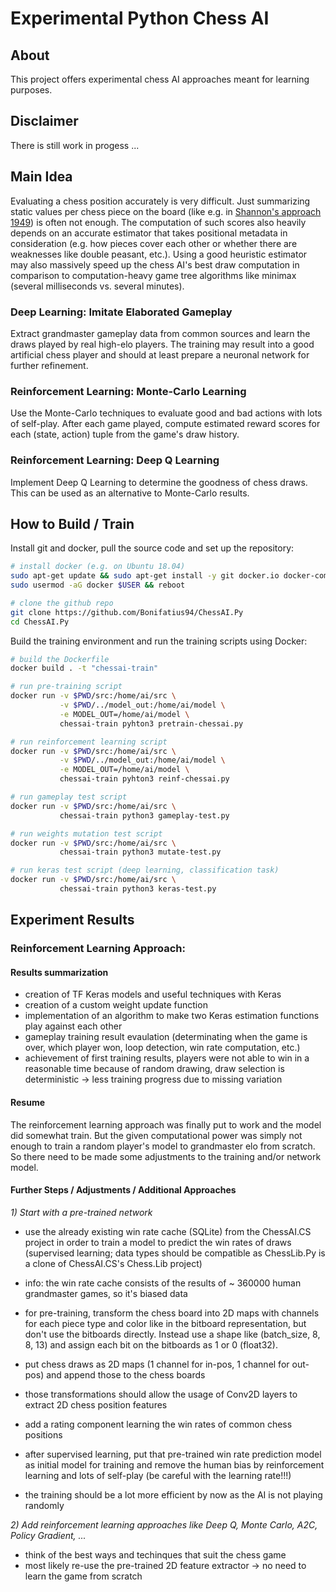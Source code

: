 # Experimental Python Chess AI

## About
This project offers experimental chess AI approaches meant for learning purposes.

## Disclaimer
There is still work in progess ...

## Main Idea
Evaluating a chess position accurately is very difficult. Just summarizing static values 
per chess piece on the board (like e.g. in 
[Shannon's approach 1949](http://archive.computerhistory.org/projects/chess/related_materials/text/2-0%20and%202-1.Programming_a_computer_for_playing_chess.shannon/2-0%20and%202-1.Programming_a_computer_for_playing_chess.shannon.062303002.pdf))
is often not enough. The computation of such scores also heavily depends on an accurate 
estimator that takes positional metadata in consideration (e.g. how pieces cover each 
other or whether there are weaknesses like double peasant, etc.). Using a good heuristic 
estimator may also massively speed up the chess AI's best draw computation in comparison 
to computation-heavy game tree algorithms like minimax (several milliseconds vs. several minutes).

### Deep Learning: Imitate Elaborated Gameplay
Extract grandmaster gameplay data from common sources and learn the draws played by real high-elo players. The training may result into a good artificial chess player and should at least prepare a neuronal network for further refinement.

### Reinforcement Learning: Monte-Carlo Learning
Use the Monte-Carlo techniques to evaluate good and bad actions with lots of self-play. After each game played, compute estimated reward scores for each (state, action) tuple from the game's draw history.

### Reinforcement Learning: Deep Q Learning
Implement Deep Q Learning to determine the goodness of chess draws. This can be used as an alternative to Monte-Carlo results.

## How to Build / Train
Install git and docker, pull the source code and set up the repository:

```sh
# install docker (e.g. on Ubuntu 18.04)
sudo apt-get update && sudo apt-get install -y git docker.io docker-compose
sudo usermod -aG docker $USER && reboot

# clone the github repo
git clone https://github.com/Bonifatius94/ChessAI.Py
cd ChessAI.Py
```

Build the training environment and run the training scripts using Docker:

```sh
# build the Dockerfile
docker build . -t "chessai-train"

# run pre-training script
docker run -v $PWD/src:/home/ai/src \
           -v $PWD/../model_out:/home/ai/model \
           -e MODEL_OUT=/home/ai/model \
           chessai-train pyhton3 pretrain-chessai.py

# run reinforcement learning script
docker run -v $PWD/src:/home/ai/src \
           -v $PWD/../model_out:/home/ai/model \
           -e MODEL_OUT=/home/ai/model \
           chessai-train pyhton3 reinf-chessai.py

# run gameplay test script
docker run -v $PWD/src:/home/ai/src \
           chessai-train python3 gameplay-test.py

# run weights mutation test script
docker run -v $PWD/src:/home/ai/src \
           chessai-train python3 mutate-test.py

# run keras test script (deep learning, classification task)
docker run -v $PWD/src:/home/ai/src \
           chessai-train python3 keras-test.py
```

## Experiment Results
### Reinforcement Learning Approach:
#### Results summarization

- creation of TF Keras models and useful techniques with Keras
- creation of a custom weight update function
- implementation of an algorithm to make two Keras estimation functions play against each other
- gameplay training result evaulation (determinating when the game is over, which player won, 
  loop detection, win rate computation, etc.)
- achievement of first training results, players were not able to win in a reasonable time 
  because of random drawing, draw selection is deterministic -> less training progress due to 
  missing variation

#### Resume
The reinforcement learning approach was finally put to work and the model did somewhat train. But the 
given computational power was simply not enough to train a random player's model to grandmaster elo 
from scratch. So there need to be made some adjustments to the training and/or network model.

#### Further Steps / Adjustments / Additional Approaches

*1) Start with a pre-trained network*
- use the already existing win rate cache (SQLite) from the ChessAI.CS project in order to train a model 
  to predict the win rates of draws (supervised learning; data types should be compatible as ChessLib.Py 
  is a clone of ChessAI.CS's Chess.Lib project)
- info: the win rate cache consists of the results of ~ 360000 human grandmaster games, so it's 
  biased data

- for pre-training, transform the chess board into 2D maps with channels for each piece type and color
  like in the bitboard representation, but don't use the bitboards directly. Instead use a shape like (batch_size, 8, 8, 13)
  and assign each bit on the bitboards as 1 or 0 (float32).
- put chess draws as 2D maps (1 channel for in-pos, 1 channel for out-pos) and append those to the chess boards
- those transformations should allow the usage of Conv2D layers to extract 2D chess position features
- add a rating component learning the win rates of common chess positions

- after supervised learning, put that pre-trained win rate prediction model as initial model for 
  training and remove the human bias by reinforcement learning and lots of self-play (be careful 
  with the learning rate!!!)
- the training should be a lot more efficient by now as the AI is not playing randomly

*2) Add reinforcement learning approaches like Deep Q, Monte Carlo, A2C, Policy Gradient, ...*
- think of the best ways and techinques that suit the chess game
- most likely re-use the pre-trained 2D feature extractor -> no need to learn the game from scratch
